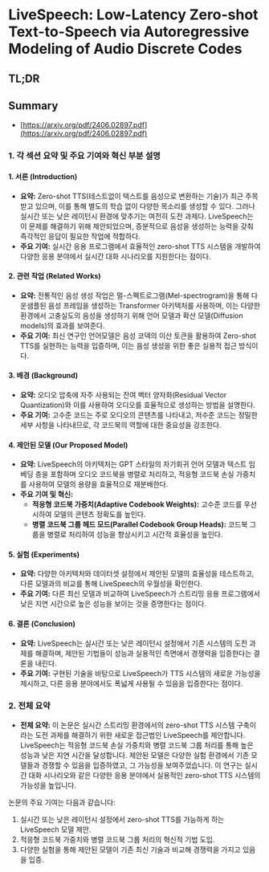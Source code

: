 # LiveSpeech: Low-Latency Zero-shot Text-to-Speech via Autoregressive Modeling of Audio Discrete Codes
## TL;DR
## Summary
- [https://arxiv.org/pdf/2406.02897.pdf](https://arxiv.org/pdf/2406.02897.pdf)

### 1. 각 섹션 요약 및 주요 기여와 혁신 부분 설명

#### **1. 서론 (Introduction)**
- **요약:** Zero-shot TTS(테스트없이 텍스트를 음성으로 변환하는 기술)가 최근 주목받고 있으며, 이를 통해 별도의 학습 없이 다양한 목소리를 생성할 수 있다. 그러나 실시간 또는 낮은 레이턴시 환경에 맞추기는 여전히 도전 과제다. LiveSpeech는 이 문제를 해결하기 위해 제안되었으며, 증분적으로 음성을 생성하는 능력을 갖춰 즉각적인 응답이 필요한 작업에 적합하다.
- **주요 기여:** 실시간 응용 프로그램에서 효율적인 zero-shot TTS 시스템을 개발하여 다양한 응용 분야에서 실시간 대화 시나리오를 지원한다는 점이다.

#### **2. 관련 작업 (Related Works)**
- **요약:** 전통적인 음성 생성 작업은 멀-스펙트로그램(Mel-spectrogram)을 통해 다운샘플된 음성 프레임을 생성하는 Transformer 아키텍처를 사용하며, 이는 다양한 환경에서 고충실도의 음성을 생성하기 위해 언어 모델과 확산 모델(Diffusion models)의 효과를 보여준다.
- **주요 기여:** 최신 연구인 언어모델은 음성 코덱의 이산 토큰을 활용하여 Zero-shot TTS를 실현하는 능력을 입증하며, 이는 음성 생성을 위한 좋은 실용적 접근 방식이다.

#### **3. 배경 (Background)**
- **요약:** 오디오 압축에 자주 사용되는 잔여 벡터 양자화(Residual Vector Quantization)와 이를 사용하여 오디오를 효율적으로 생성하는 방법을 설명한다.
- **주요 기여:** 고수준 코드는 주로 오디오의 콘텐츠를 나타내고, 저수준 코드는 정밀한 세부 사항을 나타내므로, 각 코드북의 역할에 대한 중요성을 강조한다.

#### **4. 제안된 모델 (Our Proposed Model)**
- **요약:** LiveSpeech의 아키텍처는 GPT 스타일의 자기회귀 언어 모델과 텍스트 임베딩 층을 포함하며 오디오 코드북을 병렬로 처리하고, 적응형 코드북 손실 가중치를 사용하여 모델의 용량을 효율적으로 재분배한다.
- **주요 기여 및 혁신:** 
  - **적응형 코드북 가중치(Adaptive Codebook Weights):** 고수준 코드를 우선시하여 모델의 콘텐츠 정확도를 높인다.
  - **병렬 코드북 그룹 헤드 모드(Parallel Codebook Group Heads):** 코드북 그룹을 병렬로 처리하여 성능을 향상시키고 시간적 효율성을 높인다.

#### **5. 실험 (Experiments)**
- **요약:** 다양한 아키텍처와 데이터셋 설정에서 제안된 모델의 효율성을 테스트하고, 다른 모델과의 비교를 통해 LiveSpeech의 우월성을 확인한다.
- **주요 기여:** 다른 최신 모델과 비교하여 LiveSpeech가 스트리밍 응용 프로그램에서 낮은 지연 시간으로 높은 성능을 보이는 것을 증명한다는 점이다.

#### **6. 결론 (Conclusion)**
- **요약:** LiveSpeech는 실시간 또는 낮은 레이턴시 설정에서 기존 시스템의 도전 과제를 해결하며, 제안된 기법들이 성능과 실용적인 측면에서 경쟁력을 입증한다는 결론을 내린다.
- **주요 기여:** 구현된 기술을 바탕으로 LiveSpeech가 TTS 시스템의 새로운 가능성을 제시하고, 다른 응용 분야에서도 폭넓게 사용될 수 있음을 입증한다는 점이다.

### 2. 전체 요약
- **전체 요약:** 이 논문은 실시간 스트리밍 환경에서의 zero-shot TTS 시스템 구축이라는 도전 과제를 해결하기 위한 새로운 접근법인 LiveSpeech를 제안합니다. LiveSpeech는 적응형 코드북 손실 가중치와 병렬 코드북 그룹 처리를 통해 높은 성능과 낮은 지연 시간을 달성합니다. 제안된 모델은 다양한 실험 환경에서 기존 모델들과 경쟁할 수 있음을 입증하였고, 그 가능성을 보여주었습니다. 이 연구는 실시간 대화 시나리오와 같은 다양한 응용 분야에서 실용적인 zero-shot TTS 시스템의 가능성을 높입니다.

논문의 주요 기여는 다음과 같습니다:
1. 실시간 또는 낮은 레이턴시 설정에서 zero-shot TTS를 가능하게 하는 LiveSpeech 모델 제안.
2. 적응형 코드북 가중치와 병렬 코드북 그룹 처리의 혁신적 기법 도입.
3. 다양한 실험을 통해 제안된 모델이 기존 최신 기술과 비교해 경쟁력을 가지고 있음을 입증.